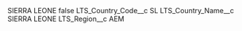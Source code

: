 <?xml version="1.0" encoding="UTF-8"?>
<CustomMetadata xmlns="http://soap.sforce.com/2006/04/metadata" xmlns:xsi="http://www.w3.org/2001/XMLSchema-instance" xmlns:xsd="http://www.w3.org/2001/XMLSchema">
    <label>SIERRA LEONE</label>
    <protected>false</protected>
    <values>
        <field>LTS_Country_Code__c</field>
        <value xsi:type="xsd:string">SL</value>
    </values>
    <values>
        <field>LTS_Country_Name__c</field>
        <value xsi:type="xsd:string">SIERRA LEONE</value>
    </values>
    <values>
        <field>LTS_Region__c</field>
        <value xsi:type="xsd:string">AEM</value>
    </values>
</CustomMetadata>

